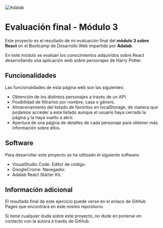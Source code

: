![Adalab](https://beta.adalab.es/resources/images/adalab-logo-155x61-bg-white.png)

# Evaluación final - Módulo 3

Este proyecto es el resultado de mi evaluación final del **módulo 3 sobre React** en el Bootcamp de Desarrollo Web impartido por **Adalab**.

En este módulo se evalúan los conocimientos adquiridos sobre React desarrollando una aplicación web sobre personajes de Harry Potter.

## Funcionalidades

Las funcionalidades de esta página web son las siguientes:

- Obtención de los distintos personajes a través de un API.
- Posibilidad de filtrarlos por nombre, casa o género.
- Almacenamiento del listado de favoritos en localStorage, de manera que podamos acceder a este listado aunque el usuario haya cerrado la página y la haya vuelto a abrir.
- Apertura de una página de detalles de cada personaje para obtener más información sobre ellos.

## Software

Para desarrollar este proyecto se ha utilizado el siguiente software:

- VisualStudio Code: Editor de código.
- GoogleCrome: Navegador.
- Adalab React Starter Kit.

## Información adicional

El resultado final de este ejercicio puede verse en el enlace de GitHub Pages que encontrará en este mismo repositorio.

Si tiene cualquier duda sobre este proyecto, no dude en ponerse en contacto con la autora a través de GitHub.
